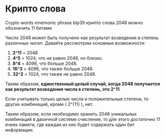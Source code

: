 # Крипто слова
Crypto words mnemonic phrase bip39 крипто слова 2048 можно обозначить 11 битами

Число 2048 может быть получено как результат возведения в степень различных чисел. Давайте рассмотрим основные возможности:

1. **2^11** = 2048
2. **4^5** = 1024, что не равно 2048, но близко.
3. **8^4** = 4096, что больше 2048.
4. **16^3** = 4096, что также больше 2048.
5. **32^2** = 1024, что также не равно 2048.

Таким образом, **единственный целый случай, когда 2048 получается как результат возведения числа в степень, это 2^11**.

Если учитывать только целые числа и положительные степени, то других комбинаций, кроме \( 2^{11} \), нет.

Таким образом, если необходимо хранить 2048 уникальных комбинаций в двоичной системе счисления, то для этого достаточно 11 ячеек памяти, где каждая из них будет содержать один бит информации.
